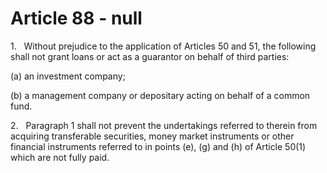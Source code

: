 # Article 88 - null


1.   Without prejudice to the application of Articles 50 and 51, the following shall not grant loans or act as a guarantor on behalf of third parties:

(a) an investment company;

(b) a management company or depositary acting on behalf of a common fund.

2.   Paragraph 1 shall not prevent the undertakings referred to therein from acquiring transferable securities, money market instruments or other financial instruments referred to in points (e), (g) and (h) of Article 50(1) which are not fully paid.
